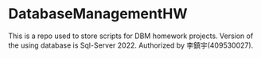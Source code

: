 # DatabaseManagementHW
This is a repo used to store scripts for DBM homework projects.
Version of the using database is Sql-Server 2022.
Authorized by 李鎮宇(409530027).
